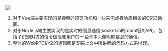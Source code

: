 ![](https://p9-juejin.byteimg.com/tos-cn-i-k3u1fbpfcp/4eeb2dca74564262839ed2ea4710c833~tplv-k3u1fbpfcp-watermark.image)

1. 对于Vue端主要实现的是视频的预览功能和一些来电或者响应相关的CSS3动画。
2. 对于Node.js端主要实现的是实时的信息通信(socket.io的room相关API)，包括了识别对方的信令信息和用户的一些基本头像昵称信息的通信。
3. 整体的WebRTC协议的逻辑都是安装上文中所讲解的代码方式来体现。
